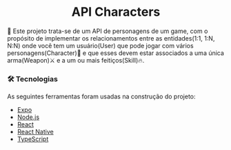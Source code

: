 <h1 align="center">API Characters</h1>

<p align="left"> 🤞 Este projeto trata-se de um API de personagens de um game, com o propósito de implementar os relacionamentos entre as entidades(1:1, 1:N, N:N) onde você tem um usuário(User) que pode jogar com vários personagens(Character)🥷 e que esses devem estar associados a uma única arma(Weapon)⚔️ e a um ou mais feitiços(Skill)🔥.</p>

### 🛠 Tecnologias

As seguintes ferramentas foram usadas na construção do projeto:

- [Expo](https://expo.io/)
- [Node.js](https://nodejs.org/en/)
- [React](https://pt-br.reactjs.org/)
- [React Native](https://reactnatrightive.dev/)
- [TypeScript](https://www.typescriptlang.org/)
